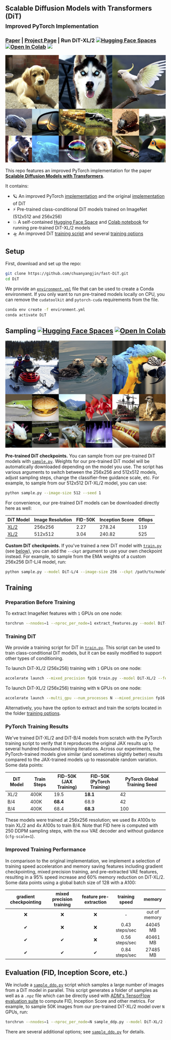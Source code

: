 ## Scalable Diffusion Models with Transformers (DiT)<br><sub>Improved PyTorch Implementation</sub>

### [Paper](http://arxiv.org/abs/2212.09748) | [Project Page](https://www.wpeebles.com/DiT) | Run DiT-XL/2 [![Hugging Face Spaces](https://img.shields.io/badge/%F0%9F%A4%97%20Hugging%20Face-Spaces-blue)](https://huggingface.co/spaces/wpeebles/DiT) [![Open In Colab](https://colab.research.google.com/assets/colab-badge.svg)](http://colab.research.google.com/github/facebookresearch/DiT/blob/main/run_DiT.ipynb) <a href="https://replicate.com/arielreplicate/scalable_diffusion_with_transformers"><img src="https://replicate.com/arielreplicate/scalable_diffusion_with_transformers/badge"></a>

![DiT samples](visuals/sample_grid_0.png)

This repo features an improved PyTorch implementation for the paper [**Scalable Diffusion Models with Transformers**](https://www.wpeebles.com/DiT).

It contains:

* 🪐 An improved PyTorch [implementation](models.py) and the original [implementation](train_options/models_original.py) of DiT
* ⚡️ Pre-trained class-conditional DiT models trained on ImageNet (512x512 and 256x256)
* 💥 A self-contained [Hugging Face Space](https://huggingface.co/spaces/wpeebles/DiT) and [Colab notebook](http://colab.research.google.com/github/facebookresearch/DiT/blob/main/run_DiT.ipynb) for running pre-trained DiT-XL/2 models
* 🛸 An improved DiT [training script](train.py) and several [training options](train_options)

## Setup

First, download and set up the repo:

```bash
git clone https://github.com/chuanyangjin/fast-DiT.git
cd DiT
```

We provide an [`environment.yml`](environment.yml) file that can be used to create a Conda environment. If you only want 
to run pre-trained models locally on CPU, you can remove the `cudatoolkit` and `pytorch-cuda` requirements from the file.

```bash
conda env create -f environment.yml
conda activate DiT
```


## Sampling [![Hugging Face Spaces](https://img.shields.io/badge/%F0%9F%A4%97%20Hugging%20Face-Spaces-blue)](https://huggingface.co/spaces/wpeebles/DiT) [![Open In Colab](https://colab.research.google.com/assets/colab-badge.svg)](http://colab.research.google.com/github/facebookresearch/DiT/blob/main/run_DiT.ipynb)
![More DiT samples](visuals/sample_grid_1.png)

**Pre-trained DiT checkpoints.** You can sample from our pre-trained DiT models with [`sample.py`](sample.py). Weights for our pre-trained DiT model will be 
automatically downloaded depending on the model you use. The script has various arguments to switch between the 256x256
and 512x512 models, adjust sampling steps, change the classifier-free guidance scale, etc. For example, to sample from
our 512x512 DiT-XL/2 model, you can use:

```bash
python sample.py --image-size 512 --seed 1
```

For convenience, our pre-trained DiT models can be downloaded directly here as well:

| DiT Model     | Image Resolution | FID-50K | Inception Score | Gflops | 
|---------------|------------------|---------|-----------------|--------|
| [XL/2](https://dl.fbaipublicfiles.com/DiT/models/DiT-XL-2-256x256.pt) | 256x256          | 2.27    | 278.24          | 119    |
| [XL/2](https://dl.fbaipublicfiles.com/DiT/models/DiT-XL-2-512x512.pt) | 512x512          | 3.04    | 240.82          | 525    |


**Custom DiT checkpoints.** If you've trained a new DiT model with [`train.py`](train.py) (see [below](#training-dit)), you can add the `--ckpt`
argument to use your own checkpoint instead. For example, to sample from the EMA weights of a custom 
256x256 DiT-L/4 model, run:

```bash
python sample.py --model DiT-L/4 --image-size 256 --ckpt /path/to/model.pt
```


## Training
### Preparation Before Training
To extract ImageNet features with `1` GPUs on one node:

```bash
torchrun --nnodes=1 --nproc_per_node=1 extract_features.py --model DiT-XL/2 --data-path /path/to/imagenet/train --features-path /path/to/store/features
```

### Training DiT
We provide a training script for DiT in [`train.py`](train.py). This script can be used to train class-conditional 
DiT models, but it can be easily modified to support other types of conditioning. 

To launch DiT-XL/2 (256x256) training with `1` GPUs on one node:

```bash
accelerate launch --mixed_precision fp16 train.py --model DiT-XL/2 --features-path /path/to/store/features
```

To launch DiT-XL/2 (256x256) training with `N` GPUs on one node:
```bash
accelerate launch --multi_gpu --num_processes N --mixed_precision fp16 train.py --model DiT-XL/2 --features-path /path/to/store/features
```

Alternatively, you have the option to extract and train the scripts located in the folder [training options](train_options).


### PyTorch Training Results

We've trained DiT-XL/2 and DiT-B/4 models from scratch with the PyTorch training script
to verify that it reproduces the original JAX results up to several hundred thousand training iterations. Across our experiments, the PyTorch-trained models give 
similar (and sometimes slightly better) results compared to the JAX-trained models up to reasonable random variation. Some data points:

| DiT Model  | Train Steps | FID-50K<br> (JAX Training) | FID-50K<br> (PyTorch Training) | PyTorch Global Training Seed |
|------------|-------------|----------------------------|--------------------------------|------------------------------|
| XL/2       | 400K        | 19.5                       | **18.1**                       | 42                           |
| B/4        | 400K        | **68.4**                   | 68.9                           | 42                           |
| B/4        | 400K        | 68.4                       | **68.3**                       | 100                          |

These models were trained at 256x256 resolution; we used 8x A100s to train XL/2 and 4x A100s to train B/4. Note that FID 
here is computed with 250 DDPM sampling steps, with the `mse` VAE decoder and without guidance (`cfg-scale=1`). 


### Improved Training Performance
In comparison to the original implementation, we implement a selection of training speed acceleration and memory saving features including gradient checkpointing, mixed precision training, and pre-extracted VAE features, resulting in a 95% speed increase and 60% memory reduction on DiT-XL/2. Some data points using a global batch size of 128 with a A100:
 
| gradient checkpointing | mixed precision training | feature pre-extraction | training speed | memory       |
|:----------------------:|:------------------------:|:----------------------:|:--------------:|:------------:|
| ❌                    | ❌                       | ❌                    | -              | out of memory|
| ✔                     | ❌                       | ❌                    | 0.43 steps/sec | 44045 MB     |
| ✔                     | ✔                        | ❌                    | 0.56 steps/sec | 40461 MB     |
| ✔                     | ✔                        | ✔                     | 0.84 steps/sec | 27485 MB     |


## Evaluation (FID, Inception Score, etc.)

We include a [`sample_ddp.py`](sample_ddp.py) script which samples a large number of images from a DiT model in parallel. This script 
generates a folder of samples as well as a `.npz` file which can be directly used with [ADM's TensorFlow
evaluation suite](https://github.com/openai/guided-diffusion/tree/main/evaluations) to compute FID, Inception Score and
other metrics. For example, to sample 50K images from our pre-trained DiT-XL/2 model over `N` GPUs, run:

```bash
torchrun --nnodes=1 --nproc_per_node=N sample_ddp.py --model DiT-XL/2 --num-fid-samples 50000
```

There are several additional options; see [`sample_ddp.py`](sample_ddp.py) for details.
